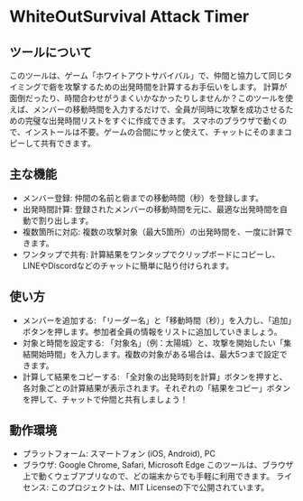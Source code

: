 # WhiteOutSurvival Attack Timer
## ツールについて
このツールは、ゲーム「ホワイトアウトサバイバル」で、仲間と協力して同じタイミングで砦を攻撃するための出発時間を計算するお手伝いをします。
計算が面倒だったり、時間合わせがうまくいかなかったりしませんか？このツールを使えば、メンバーの移動時間を入力するだけで、全員が同時に攻撃を成功させるための完璧な出発時間リストをすぐに作成できます。
スマホのブラウザで動くので、インストールは不要。ゲームの合間にサッと使えて、チャットにそのままコピーして共有できます。
## 主な機能
 * メンバー登録: 仲間の名前と砦までの移動時間（秒）を登録します。
 * 出発時間計算: 登録されたメンバーの移動時間を元に、最適な出発時間を自動で割り出します。
 * 複数箇所に対応: 複数の攻撃対象（最大5箇所）の出発時間を、一度に計算できます。
 * ワンタップで共有: 計算結果をワンタップでクリップボードにコピーし、LINEやDiscordなどのチャットに簡単に貼り付けられます。
## 使い方
 * メンバーを追加する:
   「リーダー名」と「移動時間（秒）」を入力し、「追加」ボタンを押します。参加者全員の情報をリストに追加していきましょう。
 * 対象と時間を設定する:
   「対象名」（例：太陽城）と、攻撃を開始したい「集結開始時間」を入力します。複数の対象がある場合は、最大5つまで設定できます。
 * 計算して結果をコピーする:
   「全対象の出発時刻を計算」ボタンを押すと、各対象ごとの計算結果が表示されます。それぞれの「結果をコピー」ボタンを押して、チャットで仲間と共有しましょう！
## 動作環境
 * プラットフォーム: スマートフォン (iOS, Android), PC
 * ブラウザ: Google Chrome, Safari, Microsoft Edge
このツールは、ブラウザ上で動くウェブアプリなので、どの端末からでも手軽に利用できます。
ライセンス: このプロジェクトは、MIT Licenseの下で公開されています。
